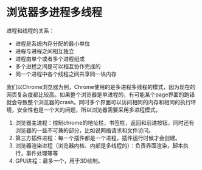 # 浏览器多进程多线程

进程和线程的关系：

- 进程是系统内存分配的最小单位
- 进程与进程之间相互独立
- 进程由单个或者多个进程组成
- 多个进程之间是可以相互协作完成的
- 同一个进程中各个线程之间共享同一块内存

我们以Chrome浏览器为例，Chrome使用的是多进程多线程的模式，因为现在的网页复杂度都比较高。如果整个浏览器是单进程的，有可能某个page界面的跑错就会导致整个浏览器的crash。同时多个界面可以访问相同的内存和相同的执行环境，安全性也是一个大的问题，所以浏览器需要采用多进程模式。

1. 浏览器主进程：控制chrome的地址栏，书签栏，返回和前进按钮，同时还有浏览器的一些不可兼的部分，比如说网络请求和文件访问。
2. 第三方插件进程：每一个插件都是一个进程，插件运行时候才会创建。
3. 浏览器渲染进程（浏览器内核、内部是多线程的）：负责界面渲染，脚本执行，事件处理等等
4. GPU进程：最多一个，用于3D绘制。